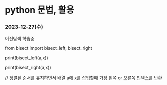 # python 문법, 활용

### 2023-12-27(수)
이진탐색 학습중

from bisect import bisect_left, bisect_right

print(bisect_left(a,x))

print(bisect_right(a,x))

// 정렬된 순서를 유지하면서 배열 a에 x를 삽입할때 가장 왼쪽 or 오른쪽 인덱스를 반환

